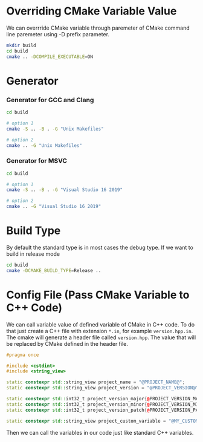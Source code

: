 # Overriding CMake Variable Value
We can overrride CMake variable through paremeter of CMake command line paremeter using -D prefix parameter.

```bash
mkdir build
cd build
cmake .. -DCOMPILE_EXECUTABLE=ON
```

# Generator
### Generator for GCC and Clang
```bash
cd build

# option 1
cmake -S .. -B . -G "Unix Makefiles" 

# option 2
cmake .. -G "Unix Makefiles"
```

### Generator for MSVC
```bash
cd build

# option 1
cmake -S .. -B . -G "Visual Studio 16 2019" 

# option 2
cmake .. -G "Visual Studio 16 2019"

```

# Build Type
By default the standard type is in most cases the debug type. If we want to build in release mode

```bash
cd build
cmake -DCMAKE_BUILD_TYPE=Release ..
```

# Config File (Pass CMake Variable to C++ Code)
We can call variable value of defined variable of CMake in C++ code. To do that just create a C++ file  with extension <code>*.in</code>, for example <code>version.hpp.in</code>. The cmake will generate a header file called <code>version.hpp</code>. The value that will be replaced by CMake defined in the header file. 

```cpp
#pragma once

#include <cstdint>
#include <string_view>

static constexpr std::string_view project_name = "@PROJECT_NAME@";
static constexpr std::string_view project_version = "@PROJECT_VERSION@";

static constexpr std::int32_t project_version_major{@PROJECT_VERSION_MAJOR@};
static constexpr std::int32_t project_version_minor{@PROJECT_VERSION_MINOR@};
static constexpr std::int32_t project_version_patch{@PROJECT_VERSION_PATCH@};

static constexpr std::string_view project_custom_variable = "@MY_CUSTOM_VARIABLE@";
```

Then we can call the variables in our code just like standard C++ variables.
